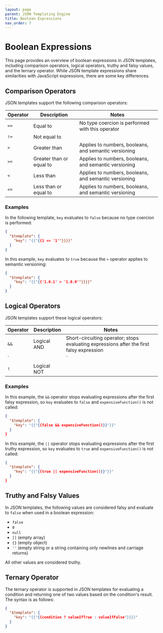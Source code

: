 ```yaml
---
layout: page
parent: JSON Templating Engine
title: Boolean Expressions
nav_order: 7
---
```


# Boolean Expressions

This page provides an overview of boolean expressions in JSON templates, including comparison operators, logical operators, truthy and falsy values, and the ternary operator. While JSON template expressions share similarities with JavaScript expressions, there are some key differences.

## Comparison Operators

JSON templates support the following comparison operators:

| Operator | Description              | Notes                                                 |
| -------- | ------------------------ | ----------------------------------------------------- |
| `==`     | Equal to                 | No type coercion is performed with this operator      |
| `!=`     | Not equal to             |                                                       |
| `>`      | Greater than             | Applies to numbers, booleans, and semantic versioning |
| `>=`     | Greater than or equal to | Applies to numbers, booleans, and semantic versioning |
| `<`      | Less than                | Applies to numbers, booleans, and semantic versioning |
| `<=`     | Less than or equal to    | Applies to numbers, booleans, and semantic versioning |

### Examples

In the following template, `key` evaluates to `false` because no type coercion is performed:

```json
{
  "$template": {
    "key": "{{"{{1 == '1'"}}}}"
  }
}
```

In this example, `key` evaluates to `true` because the `>` operator applies to semantic versioning:

```json
{
  "$template": {
    "key": "{{"{{'1.0.1' > '1.0.0'"}}}}"
  }
}
```

## Logical Operators

JSON templates support these logical operators:

| Operator | Description | Notes                                                                                     |
| -------- | ----------- | ----------------------------------------------------------------------------------------- |
| `&&`     | Logical AND | Short-circuiting operator; stops evaluating expressions after the first falsy expression  |
| `||`     | Logical OR  | Short-circuiting operator; stops evaluating expressions after the first truthy expression |
| `!`      | Logical NOT |                                                                                           |

### Examples

In this example, the `&&` operator stops evaluating expressions after the first falsy expression, so `key` evaluates to `false` and `expensiveFunction()` is not called:

```json
{
  "$template": {
    "key": "{{"{{false && expensiveFunction()}}"}}"
  }
}
```

In this example, the `||` operator stops evaluating expressions after the first truthy expression, so `key` evaluates to `true` and `expensiveFunction()` is not called:

```json
{
  "$template": {
    "key": "{{"{{true || expensiveFunction()}}"}}"
  }
}
```

## Truthy and Falsy Values

In JSON templates, the following values are considered falsy and evaluate to `false` when used in a boolean expression:

- `false`
- `0`
- `null`
- `[]` (empty array)
- `{}` (empty object)
- `''` (empty string or a string containing only newlines and carriage returns)

All other values are considered truthy.

## Ternary Operator

The ternary operator is supported in JSON templates for evaluating a condition and returning one of two values based on the condition's result. The syntax is as follows:

```json
{
  "$template": {
    "key": "{{"{{condition ? valueIfTrue : valueIfFalse"}}}}"
  }
}
```